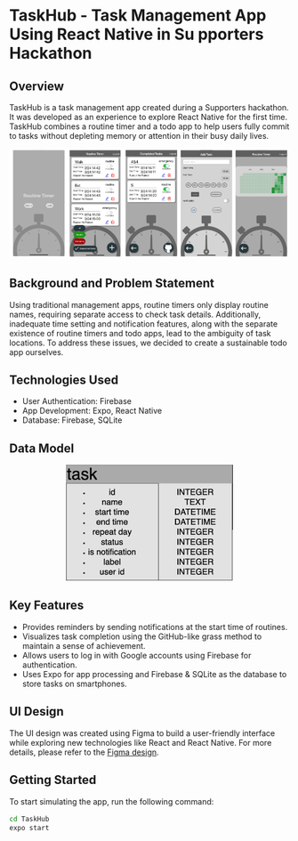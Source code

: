 # TaskHub - Task Management App Using React Native in Su pporters Hackathon

## Overview
TaskHub is a task management app created during a Supporters hackathon. It was developed as an experience to explore React Native for the first time. TaskHub combines a routine timer and a todo app to help users fully commit to tasks without depleting memory or attention in their busy daily lives.

<p align="center"> 
    <img width="800" alt="AppImage" src="images/AppImage.png"> 
</p>

## Background and Problem Statement
Using traditional management apps, routine timers only display routine names, requiring separate access to check task details. Additionally, inadequate time setting and notification features, along with the separate existence of routine timers and todo apps, lead to the ambiguity of task locations. To address these issues, we decided to create a sustainable todo app ourselves.

## Technologies Used

- User Authentication: Firebase
- App Development: Expo, React Native
- Database: Firebase, SQLite

## Data Model

<p align="center"> 
    <img width="300" alt="DataModel" src="images/DataModel.png"> 
</p>

## Key Features

- Provides reminders by sending notifications at the start time of routines.
- Visualizes task completion using the GitHub-like grass method to maintain a sense of achievement.
- Allows users to log in with Google accounts using Firebase for authentication.
- Uses Expo for app processing and Firebase & SQLite as the database to store tasks on smartphones.

## UI Design

The UI design was created using Figma to build a user-friendly interface while exploring new technologies like React and React Native. For more details, please refer to the [Figma design](https://www.figma.com/file/220DKM3zaFIJgmjWb2Pb65/%E3%83%8F%E3%83%83%E3%82%AB%E3%82%BD%E3%83%B32024%2F3-team-library?type=design&node-id=0%3A1&mode=design&t=U55V9Hk1xjbDUn1s-1).

## Getting Started

To start simulating the app, run the following command:

```bash
cd TaskHub
expo start
```

